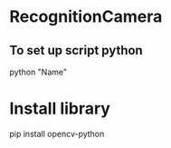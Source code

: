 # RecognitionCamera
## To set up script python
python "Name"


# Install library
pip install opencv-python